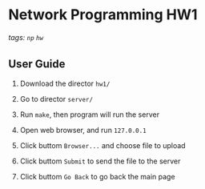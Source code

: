 Network Programming HW1
===
###### tags: `np` `hw`
## User Guide

1. Download the director ```hw1/```
 
2. Go to director ```server/```

3. Run ```make```, then program will run the server

4. Open web browser, and run ```127.0.0.1```

5. Click buttom ```Browser...``` and choose file to upload

6. Click buttom ```Submit``` to send the file to the server

7. Click buttom ```Go Back``` to go back the main page
   